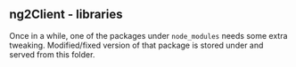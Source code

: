 ﻿## ng2Client - libraries

Once in a while, one of the packages under `node_modules` needs some extra tweaking.
Modified/fixed version of that package is stored under and served from this folder.

